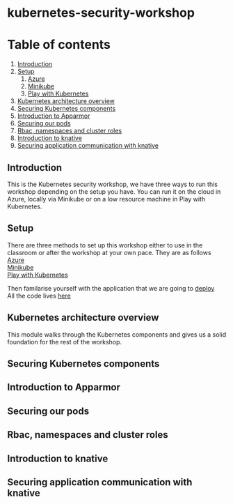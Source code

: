 # kubernetes-security-workshop

# Table of contents
1. [Introduction](#introduction)
2. [Setup](#setup)
    1. [Azure](setup/azure.md)
    2. [Minikube](setup/minikube.md)
    3. [Play with Kubernetes](setup/play-with-k8s.md)
3. [Kubernetes architecture overview ](#overview)
4. [Securing Kubernetes components ](#components)
5. [Introduction to Apparmor ](#apparmor)
6. [Securing our pods](#pods)
7. [Rbac, namespaces and cluster roles](#roles)
8. [Introduction to knative](#knative)
9. [Securing application communication with knative](#secknative)

## Introduction <a name="introduction"></a>
This is the Kubernetes security workshop, we have three ways to run this workshop depending on the setup you have. You can run it on the cloud in Azure, locally via Minikube or on a low resource machine in Play with Kubernetes. 

## Setup <a name="setup"></a>
There are three methods to set up this workshop either to use in the classroom or after the workshop at your own pace. They are as follows  
[Azure](setup/azure.md)  
[Minikube](setup/minikube.md)  
[Play with Kubernetes](setup/play-with-k8s.md)

Then familarise yourself with the application that we are going to [deploy](code/webapp/Dockerfile)  
All the code lives [here](https://github.com/scotty-c/kubernetes-security-workshop/tree/master/code/webapp)

## Kubernetes architecture overview <a name="overview"></a>
This module walks through the Kubernetes components and gives us a solid foundation for the rest of the workshop.  


## Securing Kubernetes components <a name="components"></a>

## Introduction to Apparmor <a name="apparmor"></a>

## Securing our pods <a name="pods"></a>

## Rbac, namespaces and cluster roles <a name="roles"></a>

## Introduction to knative <a name="knative"></a>

## Securing application communication with knative <a name="secknative"></a>





